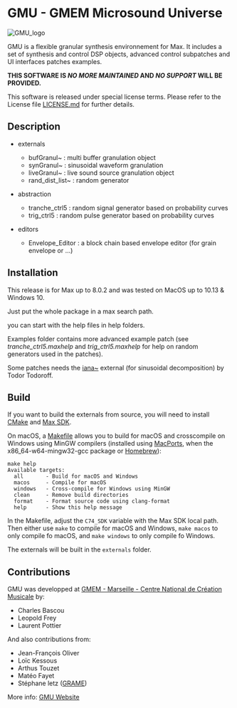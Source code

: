 # GMU - GMEM Microsound Universe    

![GMU_logo](https://cdn.artishoc.coop/73fdf21c-7f78-49a8-a3b9-14025fe01361/v1/medias/eyJfcmFpbHMiOnsibWVzc2FnZSI6Ik1qTTFOalU9IiwiZXhwIjpudWxsLCJwdXIiOiJtZWRpYS9tZWRpYV9pZCJ9fQ==--945665266434b7eb57a069a86cecce719f64dbdb3f109985639e45c540057957/c3a4489ca7b2/test-interstellar3-1000x500-e1489077177439.png)

GMU is a flexible granular synthesis environnement for Max. It includes a set of synthesis and control DSP objects, advanced control subpatches and UI interfaces patches examples. 

**THIS SOFTWARE IS _NO MORE MAINTAINED_ AND _NO SUPPORT_ WILL BE PROVIDED.**

This software is released under special license terms.
Please refer to the License file [LICENSE.md](LICENSE.md) for further details.


## Description

- externals             
    - bufGranul~         : multi buffer granulation object
    - synGranul~         : sinusoidal waveform granulation
    - liveGranul~        : live sound source granulation object
    - rand_dist_list~    : random generator

- abstraction                 
    - tranche_ctrl5      : random signal generator based on probability curves
    - trig_ctrl5         : random pulse generator based on probability curves

- editors                    
    - Envelope_Editor    : a block chain based envelope editor (for grain envelope or ...)
            

## Installation  

This release is for Max up to 8.0.2 and was tested on MacOS up to 10.13 & Windows 10.

Just put the whole package in a max search path.

you can start with the help files in help folders.

Examples folder contains more advanced example patch (see *tranche_ctrl5.maxhelp* and *trig_ctrl5.maxhelp* for help on random generators used in the patches). 

Some patches needs the [iana~](https://forum.ircam.fr/projects/detail/max-sound-box/) external (for sinusoidal decomposition) by Todor Todoroff.

## Build

If you want to build the externals from source, you will need to install [CMake](https://cmake.org/) and [Max SDK](https://github.com/Cycling74/max-sdk).

On macOS, a [Makefile](Makefile) allows you to build for macOS and crosscompile on Windows using MinGW compilers (installed using [MacPorts](https://www.macports.org), when the x86_64-w64-mingw32-gcc package or [Homebrew](https://brew.sh)):

``` 
make help
Available targets:
  all       - Build for macOS and Windows
  macos     - Compile for macOS
  windows   - Cross-compile for Windows using MinGW
  clean     - Remove build directories
  format    - Format source code using clang-format
  help      - Show this help message
``` 

In the Makefile, adjust the `C74_SDK` variable with the Max SDK local path. Then either use `make` to compile for macOS and Windows, `make macos` to only compile fo macOS, and `make windows` to only compile fo Windows.

The externals will be built in the `externals` folder.

## Contributions

GMU was developped at [GMEM - Marseille - Centre National de Création Musicale](https://gmem.org/) by:
- Charles Bascou        
- Leopold Frey            
- Laurent Pottier

And also contributions from:
- Jean-François Oliver
- Loïc Kessous
- Arthus Touzet
- Matéo Fayet
- Stéphane letz ([GRAME](https://www.grame.fr))

More info: [GMU Website](https://gmem.org/recherche/gmu-granular-synthesis-environment/)
